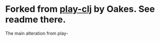 # Forked from [play-clj](https://github.com/oakes/play-clj) by Oakes. See readme there.

The main alteration from play-
